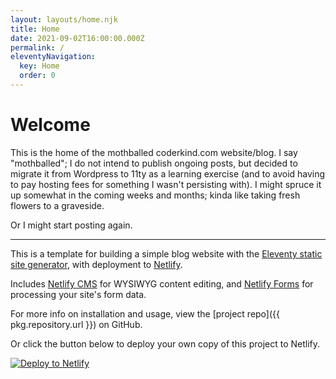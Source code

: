 ```yaml
---
layout: layouts/home.njk
title: Home
date: 2021-09-02T16:00:00.000Z
permalink: /
eleventyNavigation:
  key: Home
  order: 0
---
```

# Welcome

This is the home of the mothballed coderkind.com website/blog. I say "mothballed"; I do not intend to publish ongoing posts, but decided to migrate it from Wordpress to 11ty as a learning exercise (and to avoid having to pay hosting fees for something I wasn't persisting with). I might spruce it up somewhat in the coming weeks and months; kinda like taking fresh flowers to a graveside.

Or I might start posting again.

***

This is a template for building a simple blog website with the [Eleventy static site generator](https://www.11ty.io), with deployment to [Netlify](https://www.netlify.com).

Includes [Netlify CMS](https://www.netlifycms.org) for WYSIWYG content editing, and [Netlify Forms](https://www.netlify.com/docs/form-handling) for processing your site's form data.

For more info on installation and usage, view the [project repo]({{ pkg.repository.url }}) on GitHub.

Or click the button below to deploy your own copy of this project to Netlify.

[![Deploy to Netlify](https://www.netlify.com/img/deploy/button.svg)](https://app.netlify.com/start/deploy?repository=https://github.com/danurbanowicz/eleventy-netlify-boilerplate&stack=cms)

